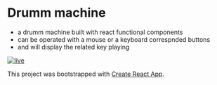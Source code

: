 # Drumm machine 


- a drumm machine built with react functional components 
- can be operated with a mouse or a keyboard correspnded buttons 
- and will display the related key playing 

[![live](https://img.shields.io/static/v1?label=Drummer&message=Live&color=gray&labelColor=green)](https://greekmido.github.io/drummer/)


This project was bootstrapped with [Create React App](https://github.com/facebook/create-react-app).

